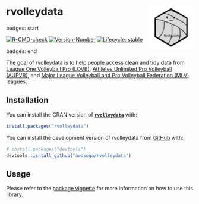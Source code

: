 
<!-- README.md is generated from README.Rmd. Please edit that file -->

# rvolleydata <a href="https://awosoga.github.io/rvolleydata/"><img src="man/rvolleydata-logo.jpg" align="right" height="120"/></a>

badges: start

[![R-CMD-check](https://github.com/awosoga/rvolleydata/actions/workflows/R-CMD-check.yaml/badge.svg)](https://github.com/awosoga/rvolleydata/actions/workflows/R-CMD-check.yaml)
[![Version-Number](https://img.shields.io/github/r-package/v/awosoga/rvolleydata?label=rvolleydata)](https://github.com/awosoga/rvolleydata)
[![Lifecycle:
stable](https://img.shields.io/badge/lifecycle-stable-green.svg)](https://lifecycle.r-lib.org/articles/stages.html#stable)

badges: end

The goal of rvolleydata is to help people access clean and tidy data
from [League One Volleyball Pro (LOVB)](https://www.lovb.com/),
[Athletes Unlimited Pro Volleyball
(AUPVB)](https://auprosports.com/volleyball/), and [Major League
Volleyball and Pro Volleyball Federation
(MLV)](https://provolleyball.com/) leagues.

## Installation

You can install the CRAN version of
[**`rvolleydata`**](https://CRAN.R-project.org/package=rvolleydata)
with:

``` r
install.packages("rvolleydata")
```

You can install the development version of rvolleydata from
[GitHub](https://github.com/awosoga/rvolleydata) with:

``` r
# install.packages("devtools")
devtools::isntall_github("awosoga/rvolleydata")
```

## Usage

Please refer to the [package
vignette](https://awosoga.github.io/rvolleydata/articles/how-to-use-rvolleydata)
for more information on how to use this library.

